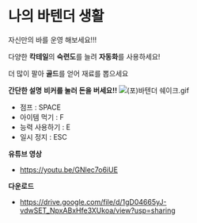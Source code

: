 # 나의 바텐더 생활

자신만의 바를 운영 해보세요!!!

다양한 <b>칵테일</b>의 <b>숙련도</b>를 늘려 <b>자동화</b>를 사용하세요!

더 많이 팔아 <b>골드</b>를 얻어 재료를 뽑으세요

<b>간단한 설명</b>
  **비커를 눌러 돈을 버세요!!**
  ![(포)바텐더 쉐이크.gif](https://s3-us-west-2.amazonaws.com/secure.notion-static.com/5590bd53-89bc-47a0-9c07-e27353105b3d/(%ED%8F%AC)%EB%B0%94%ED%85%90%EB%8D%94_%EC%89%90%EC%9D%B4%ED%81%AC.gif)
  
  - 점프 : SPACE
  - 아이템 먹기 : F
  - 능력 사용하기 : E
  - 일시 정지 : ESC
  
  <b>유튜브 영상</b>
   - https://youtu.be/GNlec7o6iUE
   
   <b>다운로드</b>
   - https://drive.google.com/file/d/1gD04665yJ-vdwSET_NpxABxHfe3XUkoa/view?usp=sharing
  
